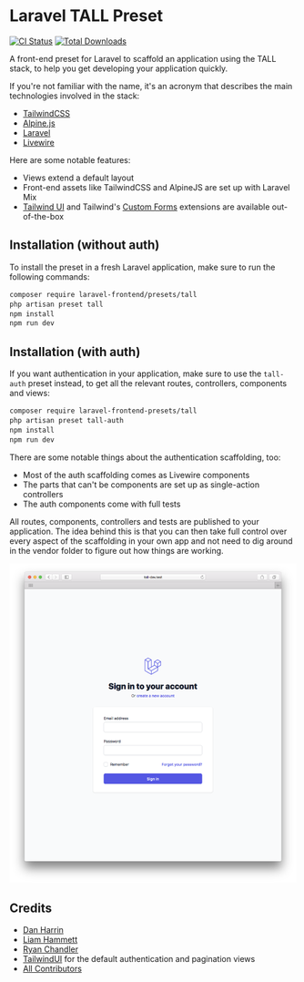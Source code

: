 # Laravel TALL Preset

[![CI Status](https://github.com/laravel-frontend-presets/tall/workflows/CI/badge.svg)](https://github.com/laravel-frontend-presets/tall/actions)
[![Total Downloads](https://packagist.org/packages/laravel-frontend-presets/tall)](https://poser.pugx.org/laravel-frontend-presets/tall/d/total.svg)

A front-end preset for Laravel to scaffold an application using the TALL stack, to help you get developing your application quickly.

If you're not familiar with the name, it's an acronym that describes the main technologies involved in the stack:

- [TailwindCSS](https://tailwindcss.com/)
- [Alpine.js](https://github.com/alpinejs/alpine)
- [Laravel](https://laravel.com/)
- [Livewire](https://laravel-livewire.com/)

Here are some notable features:

- Views extend a default layout
- Front-end assets like TailwindCSS and AlpineJS are set up with Laravel Mix
- [Tailwind UI](https://tailwindui.com/) and Tailwind's [Custom Forms](https://github.com/tailwindcss/custom-forms) extensions are available out-of-the-box

## Installation (without auth)

To install the preset in a fresh Laravel application, make sure to run the following commands:

```bash
composer require laravel-frontend/presets/tall
php artisan preset tall
npm install
npm run dev
```

## Installation (with auth)

If you want authentication in your application, make sure to use the `tall-auth` preset instead, to get all the relevant routes, controllers, components and views:

```bash
composer require laravel-frontend-presets/tall
php artisan preset tall-auth
npm install
npm run dev
```

There are some notable things about the authentication scaffolding, too:

- Most of the auth scaffolding comes as Livewire components
- The parts that can't be components are set up as single-action controllers
- The auth components come with full tests

All routes, components, controllers and tests are published to your application. The idea behind this is that you can then take full control over every aspect of the scaffolding in your own app and not need to dig around in the vendor folder to figure out how things are working.

![Login View](./screenshot.png)

## Credits

- [Dan Harrin](https://github.com/danharrin)
- [Liam Hammett](https://github.com/imliam)
- [Ryan Chandler](https://github.com/ryangjchandler)
- [TailwindUI](https://tailwindui.com/) for the default authentication and pagination views
- [All Contributors](../../contributors)